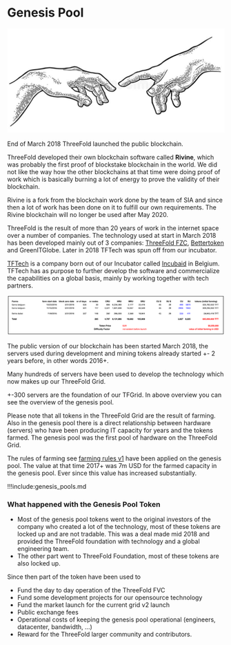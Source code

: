 # Genesis Pool

![](./img/genesis.png)

End of March 2018 ThreeFold launched the public blockchain.

ThreeFold developed their own blockchain software called **Rivine**, which was probably the first proof of blockstake blockchain in the world. We did not like the way how the other blockchains at that time were doing proof of work which is basically burning a lot of energy to prove the validity of their blockchain.

Rivine is a fork from the blockchain work done by the team of SIA and since then a lot of work has been done on it to fulfill our own requirements. The Rivine blockchain will no longer be used after May 2020.

ThreeFold is the result of more than 20 years of work in the internet space over a number of companies. The technology used at start in March 2018 has been developed mainly out of 3 companies: [ThreeFold FZC](threefold_fzc.md), [Bettertoken](bettertoken.md) and GreenITGlobe. Later in 2018 TFTech was spun off from our incubator.

[TFTech](tftech.md) is a company born out of our Incubator called [Incubaid](http://www.incubaid.com/) in Belgium. TFTech has as purpose to further develop the software and commercialize the capabilities on a global basis, mainly by working together with tech partners.


![](./img/genesis_pool_tokens.png)


The public version of our blockchain has been started March 2018, the servers used during development and mining tokens already started +- 2 years before, in other words 2016+.

Many hundreds of servers have been used to develop the technology which now makes up our ThreeFold Grid. 

+-300 servers are the foundation of our TFGrid. In above overview you can see the overview of the genesis pool.

Please note that all tokens in the ThreeFold Grid are the result of farming. Also in the genesis pool there is a direct relationship between hardware (servers) who have been producing IT capacity for years and the tokens farmed. The genesis pool was the first pool of hardware on the ThreeFold Grid.

The rules of farming see [farming rules v1](farming_rules_v1.md) have been applied on the genesis pool. The value at that time 2017+ was 7m USD for the farmed capacity in the genesis pool. Ever since this value has increased substantially.

!!!include:genesis_pools.md

### What happened with the Genesis Pool Token

- Most of the genesis pool tokens went to the original investors of the company who created a lot of the technology, most of these tokens are locked up and are not tradable. This was a deal made mid 2018 and provided the ThreeFold foundation with technology and a global engineering team.
- The other part went to ThreeFold Foundation, most of these tokens are also locked up.

Since then part of the token have been used to

- Fund the day to day operation of the ThreeFold FVC
- Fund some development projects for our opensource technology
- Fund the market launch for the current grid v2 launch
- Public exchange fees
- Operational costs of keeping the genesis pool operational (engineers, datacenter, bandwidth, ...)
- Reward for the ThreeFold larger community and contributors.


